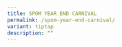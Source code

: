 ```yaml
---
title: SPOM YEAR END CARNIVAL
permalink: /spom-year-end-carnival/
variant: tiptap
description: ""
---
```

